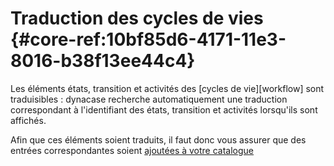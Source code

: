 # Traduction des cycles de vies {#core-ref:10bf85d6-4171-11e3-8016-b38f13ee44c4}

Les éléments états, transition et activités des [cycles de vie][workflow] sont traduisibles :
dynacase recherche automatiquement une traduction correspondant à l'identifiant des états, transition et activités
lorsqu'ils sont affichés.

Afin que ces éléments soient traduits, il faut donc vous assurer que des entrées correspondantes soient
[ajoutées à votre catalogue][core-ref:generation_catalogue]

<!-- links -->
[core-ref:generation_catalogue]: #FIXME